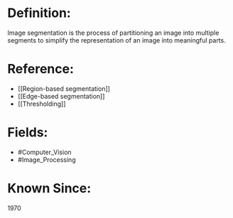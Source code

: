 

# Definition:
Image segmentation is the process of partitioning an image into multiple segments to simplify the representation of an image into meaningful parts.

# Reference:
- [[Region-based segmentation]]
- [[Edge-based segmentation]]
- [[Thresholding]]

# Fields: 
- #Computer_Vision
- #Image_Processing

# Known Since:
1970

